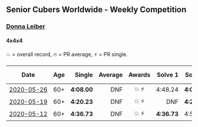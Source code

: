 ## Senior Cubers Worldwide - Weekly Competition
### [Donna Leiber](../donna_leiber.md)
#### 4x4x4

💥 = overall record, 🔥 = PR average, ⚡ = PR single.

| Date | Age | Single | Average | Awards | Solve 1 | Solve 2 | Solve 3 | Solve 4 | Solve 5 | Video |
| :--: | :--: | --: | --: | :--: | --: | --: | --: | --: | --: | :-- |
| [<span style="white-space: nowrap">2020-05-26</span>](../../results/444/2020-05-26.md) | 60+ | **4:08.00** | DNF | <span style="white-space: nowrap">💥 ⚡</span> | 4:48.24 | **4:08.00** | DNS | DNS | DNS | [Link](https://www.facebook.com/events/637852836799991/permalink/640053636579911/) |
| [<span style="white-space: nowrap">2020-05-19</span>](../../results/444/2020-05-19.md) | 60+ | **4:20.23** | DNF | <span style="white-space: nowrap">💥 ⚡</span> | DNF | **4:20.23** | DNS | DNS | DNS | [Link](https://www.facebook.com/events/201300894172579/permalink/204799933822675/) |
| [<span style="white-space: nowrap">2020-05-12</span>](../../results/444/2020-05-12.md) | 60+ | **4:36.73** | DNF | <span style="white-space: nowrap">💥 ⚡</span> | **4:36.73** | 4:50.90 | DNS | DNS | DNS | [Link](https://www.facebook.com/events/276138643524223/permalink/278589039945850/) |


<!-- Global site tag (gtag.js) - Google Analytics -->
<script async src="https://www.googletagmanager.com/gtag/js?id=UA-86348435-3"></script>
<script>window.dataLayer = window.dataLayer || []; function gtag() {dataLayer.push(arguments);} gtag('js', new Date()); gtag('config', 'UA-86348435-3');</script>
